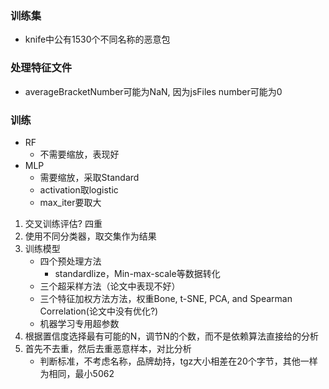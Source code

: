 ### 训练集

+ knife中公有1530个不同名称的恶意包

### 处理特征文件
+ averageBracketNumber可能为NaN, 因为jsFiles number可能为0

### 训练
+ RF
  + 不需要缩放，表现好
+ MLP
  + 需要缩放，采取Standard
  + activation取logistic
  + max_iter要取大
1. 交叉训练评估? 四重
2. 使用不同分类器，取交集作为结果
3. 训练模型
   + 四个预处理方法
     + standardlize，Min-max-scale等数据转化
   + 三个超采样方法（论文中表现不好）
   + 三个特征加权方法方法，权重Bone, t-SNE, PCA, and Spearman Correlation(论文中没有优化?)
   + 机器学习专用超参数
4. 根据置信度选择最有可能的N，调节N的个数，而不是依赖算法直接给的分析
5. 首先不去重，然后去重恶意样本，对比分析
   + 判断标准，不考虑名称，品牌劫持，tgz大小相差在20个字节，其他一样为相同，最小5062
